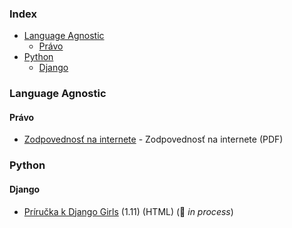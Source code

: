 ### Index

* [Language Agnostic](#language-agnostic)
  * [Právo](#pravo)
* [Python](#python)
  * [Django](#django)


### Language Agnostic

#### Právo

* [Zodpovednosť na internete](https://knihy.nic.cz) - Zodpovednosť na internete (PDF)


### Python

#### Django

* [Príručka k Django Girls](https://tutorial.djangogirls.org/sk/) (1.11) (HTML) (:construction: *in process*)
